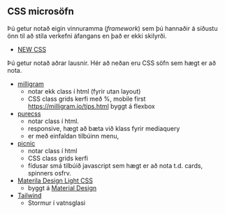 ## CSS microsöfn

Þú getur notað eigin vinnuramma (_framework_) sem þú hannaðir á síðustu önn til að stíla verkefni áfangans en það er ekki skilyrði. 

- [NEW CSS](https://github.com/xz/new.css)

Þú getur notað aðrar lausnir. Hér að neðan eru CSS söfn sem hægt er að nota. 

- [milligram](https://milligram.io/) 
   - notar ekk class í html (fyrir utan layout) 
   - CSS class grids kerfi með %, mobile first https://milligram.io/tips.html byggt á flexbox
- [purecss](https://purecss.io/)
   - notar class í html. 
   - responsive, hægt að bæta við klass fyrir mediaquery
   - er með einfaldan tilbúinn menu, 
- [picnic](https://picnicss.com/documentation)
   - notar class í html
   - CSS class grids kerfi
   - fídusar smá tilbúið javascript sem hægt er að nota t.d. cards, spinners osfrv.
- [Materila Design Light CSS](https://getmdl.io/index.html)
   - byggt á [Material Design](https://material.io/)
- [Tailwind](https://tailwindcss.com/) 
   - Stormur í vatnsglasi 
    
 
